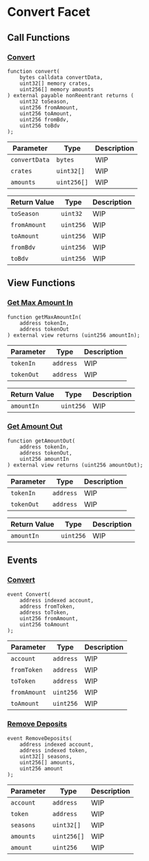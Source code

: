 # Convert Facet

## Call Functions

### [Convert](https://github.com/BeanstalkFarms/Beanstalk/blob/master/protocol/contracts/farm/facets/ConvertFacet.sol#L46)

```solidity
function convert(
    bytes calldata convertData,
    uint32[] memory crates,
    uint256[] memory amounts
) external payable nonReentrant returns (
    uint32 toSeason, 
    uint256 fromAmount, 
    uint256 toAmount, 
    uint256 fromBdv, 
    uint256 toBdv
);
```

| Parameter     | Type        | Description |
|---------------|-------------|-------------|
| `convertData` | `bytes`     | WIP         |
| `crates`      | `uint32[]`  | WIP         |
| `amounts`     | `uint256[]` | WIP         |

| Return Value | Type      | Description |
|--------------|-----------|-------------|
| `toSeason`   | `uint32`  | WIP         |
| `fromAmount` | `uint256` | WIP         |
| `toAmount`   | `uint256` | WIP         |
| `fromBdv`    | `uint256` | WIP         |
| `toBdv`      | `uint256` | WIP         |

## View Functions

### [Get Max Amount In](https://github.com/BeanstalkFarms/Beanstalk/blob/master/protocol/contracts/farm/facets/ConvertFacet.sol#L161)

```solidity
function getMaxAmountIn(
    address tokenIn,
    address tokenOut
) external view returns (uint256 amountIn);
```

| Parameter  | Type      | Description |
|------------|-----------|-------------|
| `tokenIn`  | `address` | WIP         |
| `tokenOut` | `address` | WIP         |

| Return Value | Type      | Description |
|--------------|-----------|-------------|
| `amountIn`   | `uint256` | WIP         |

### [Get Amount Out](https://github.com/BeanstalkFarms/Beanstalk/blob/master/protocol/contracts/farm/facets/ConvertFacet.sol#L169)

```solidity
function getAmountOut(
    address tokenIn,
    address tokenOut,
    uint256 amountIn
) external view returns (uint256 amountOut);
```

| Parameter  | Type      | Description |
|------------|-----------|-------------|
| `tokenIn`  | `address` | WIP         |
| `tokenOut` | `address` | WIP         |

| Return Value | Type      | Description |
|--------------|-----------|-------------|
| `amountIn`   | `uint256` | WIP         |

## Events

### [Convert](https://github.com/BeanstalkFarms/Beanstalk/blob/master/protocol/contracts/farm/facets/ConvertFacet.sol#L24) <a href="#event-convert" id="event-convert"></a>

```solidity
event Convert(
    address indexed account,
    address fromToken,
    address toToken,
    uint256 fromAmount,
    uint256 toAmount
);
```

| Parameter    | Type      | Description |
|--------------|-----------|-------------|
| `account`    | `address` | WIP         |
| `fromToken`  | `address` | WIP         |
| `toToken`    | `address` | WIP         |
| `fromAmount` | `uint256` | WIP         |
| `toAmount`   | `uint256` | WIP         |

### [Remove Deposits](https://github.com/BeanstalkFarms/Beanstalk/blob/master/protocol/contracts/farm/facets/ConvertFacet.sol#L32) <a href="#event-remove-deposits" id="event-remove-deposits"></a>

```solidity
event RemoveDeposits(
    address indexed account,
    address indexed token,
    uint32[] seasons,
    uint256[] amounts,
    uint256 amount
);
```

| Parameter | Type        | Description |
|-----------|-------------|-------------|
| `account` | `address`   | WIP         |
| `token`   | `address`   | WIP         |
| `seasons` | `uint32[]`  | WIP         |
| `amounts` | `uint256[]` | WIP         |
| `amount`  | `uint256`   | WIP         |

